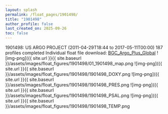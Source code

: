 ```yaml
---
layout: splash
permalink: /float_pages/1901498/
title: "1901498"
author_profile: false
last_created_on: 2025-09-26
toc: false
---
```

 
1901498: US ARGO PROJECT (2011-04-29T18:44 to 2017-05-11T00:00)
187 profiles completed
Individual float file download: [BGC_Argo_Plus_Global](https://ftp.soest.hawaii.edu/bgc_argo_plus/Individual_Floats/outliers_removed/1901498_Sprof_processed.nc)
![img-png]({{ site.url }}{{ site.baseurl }}/assets/images/float_figures/1901498/01_1901498_map.png
![img-png]({{ site.url }}{{ site.baseurl }}/assets/images/float_figures/1901498/1901498_DOXY.png
![img-png]({{ site.url }}{{ site.baseurl }}/assets/images/float_figures/1901498/1901498_PRES.png
![img-png]({{ site.url }}{{ site.baseurl }}/assets/images/float_figures/1901498/1901498_PSAL.png
![img-png]({{ site.url }}{{ site.baseurl }}/assets/images/float_figures/1901498/1901498_TEMP.png
